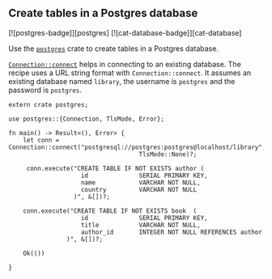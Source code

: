 ## Create tables in a Postgres database

[![postgres-badge]][postgres] [![cat-database-badge]][cat-database]

Use the [`postgres`] crate to create tables in a Postgres database.

[`Connection::connect`] helps in connecting to an existing database. The recipe uses a URL string format with `Connection::connect`. It assumes an existing database named `library`, the username is `postgres` and the password is `postgres`.

```rust,no_run
extern crate postgres;

use postgres::{Connection, TlsMode, Error};

fn main() -> Result<(), Error> {
    let conn = Connection::connect("postgresql://postgres:postgres@localhost/library", 
                                    TlsMode::None)?;
    
     conn.execute("CREATE TABLE IF NOT EXISTS author (
                    id              SERIAL PRIMARY KEY,
                    name            VARCHAR NOT NULL,
                    country         VARCHAR NOT NULL
                  )", &[])?;

    conn.execute("CREATE TABLE IF NOT EXISTS book  (
                    id              SERIAL PRIMARY KEY,
                    title           VARCHAR NOT NULL,
                    author_id       INTEGER NOT NULL REFERENCES author
                )", &[])?;

    Ok(())

}
```

[`postgres`]: https://docs.rs/postgres/*/postgres/
[`Connection::connect`]: https://docs.rs/postgres/*/postgres/struct.Connection.html#method.connect
